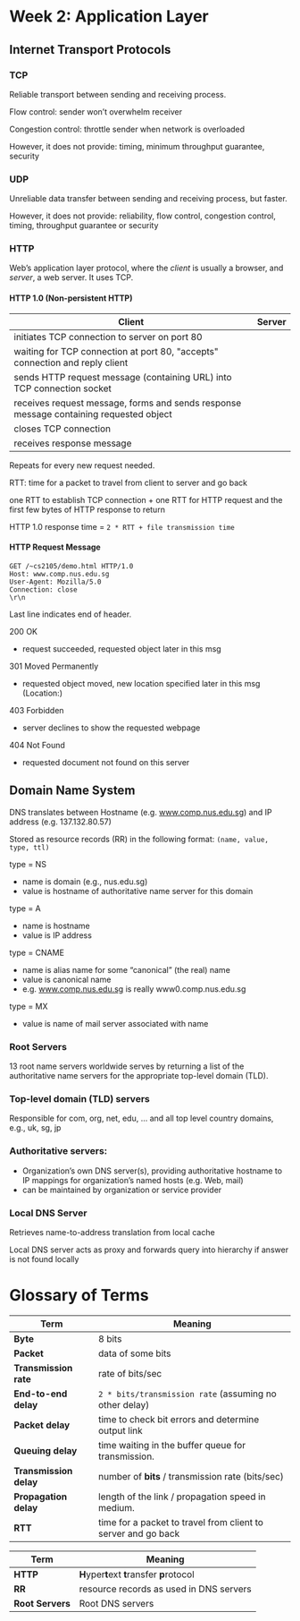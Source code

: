 # Week 2: Application Layer

## Internet Transport Protocols

### TCP
Reliable transport between sending and
receiving process.

Flow control: sender won’t overwhelm receiver

Congestion control: throttle sender when network is overloaded

However, it does not provide: timing, minimum throughput guarantee, security


### UDP
Unreliable data transfer between sending and receiving process, but faster.

However, it does not provide: reliability, flow control, congestion control, timing, throughput guarantee or security

### HTTP
Web’s application layer protocol, where the _client_ is usually a browser, and _server_, a web server. It uses TCP.

#### HTTP 1.0 (Non-persistent HTTP)

Client | Server
---------|---------
initiates TCP connection to server on port 80 |
 | waiting for TCP connection at port 80, "accepts" connection and reply client
sends HTTP request message (containing URL) into TCP connection socket |
 | receives request message, forms and sends response message containing requested object
 | closes TCP connection
receives response message |

Repeats for every new request needed.

RTT: time for a packet to travel from client to server and go back

one RTT to establish TCP connection + one RTT for HTTP request and the first few bytes of HTTP response to return

HTTP 1.0 response time = `2 * RTT + file transmission time`

#### HTTP Request Message
```
GET /~cs2105/demo.html HTTP/1.0
Host: www.comp.nus.edu.sg
User-Agent: Mozilla/5.0
Connection: close
\r\n
```
Last line indicates end of header.

200 OK
- request succeeded, requested object later in this msg

301 Moved Permanently
- requested object moved, new location specified later in this msg (Location:)

403 Forbidden
- server declines to show the requested webpage

404 Not Found
- requested document not found on this server

## Domain Name System
DNS translates between Hostname (e.g. www.comp.nus.edu.sg) and IP address (e.g. 137.132.80.57)

Stored as resource records (RR) in the following format: `(name, value, type, ttl)`

type = NS
- name is domain (e.g.,
nus.edu.sg)
- value is hostname of
authoritative name
server for this domain

type = A
- name is hostname
- value is IP address

type = CNAME
- name is alias name for some
“canonical” (the real) name
- value is canonical name
- e.g. www.comp.nus.edu.sg is really www0.comp.nus.edu.sg

type = MX
- value is name of mail server
associated with name

### Root Servers
13 root name servers worldwide serves by returning a list of the authoritative name servers for the appropriate top-level domain (TLD).

###  Top-level domain (TLD) servers
Responsible for com, org, net, edu, … and all top level country domains, e.g., uk, sg, jp

### Authoritative servers:
- Organization’s own DNS server(s), providing
authoritative hostname to IP mappings for
organization’s named hosts (e.g. Web, mail)
- can be maintained by organization or service
provider

### Local DNS Server
Retrieves name-to-address translation from local cache

Local DNS server acts as proxy and forwards query into hierarchy if answer is not found locally

# Glossary of Terms

Term | Meaning
---------|---------
**Byte** | 8 bits
**Packet** | data of some bits
**Transmission rate** | rate of bits/sec
**End-to-end delay** | `2 * bits/transmission rate` (assuming no other delay)
**Packet delay** | time to check bit errors and determine output link
**Queuing delay** | time waiting in the buffer queue for transmission.
**Transmission delay** | number of **bits** / transmission rate (bits/sec)
**Propagation delay** | length of the link / propagation speed in medium.
**RTT** | time for a packet to travel from client to server and go back

Term | Meaning
---------|---------
**HTTP** | **H**yper**t**ext **t**ransfer **p**rotocol
**RR** | resource records as used in DNS servers
**Root Servers** | Root DNS servers